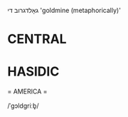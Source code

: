 גאָלדגרוב
די
'goldmine (metaphorically)'

CENTRAL
========

HASIDIC
=======
= AMERICA = 

/ˈgɔldgriːb̥/
